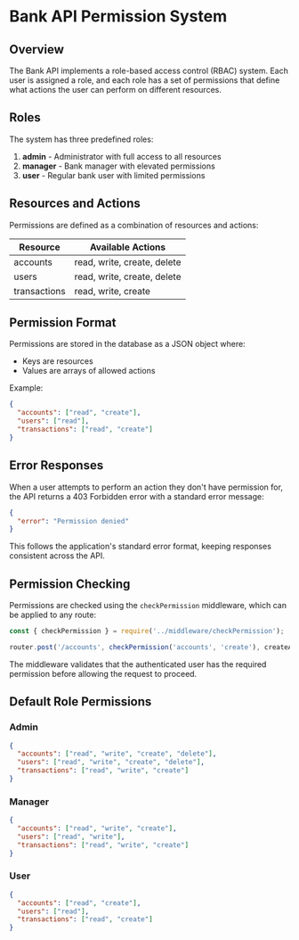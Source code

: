 # Bank API Permission System

## Overview

The Bank API implements a role-based access control (RBAC) system. Each user is assigned a role, and each role has a set of permissions that define what actions the user can perform on different resources.

## Roles

The system has three predefined roles:

1. **admin** - Administrator with full access to all resources
2. **manager** - Bank manager with elevated permissions
3. **user** - Regular bank user with limited permissions

## Resources and Actions

Permissions are defined as a combination of resources and actions:

| Resource | Available Actions |
|----------|-------------------|
| accounts | read, write, create, delete |
| users | read, write, create, delete |
| transactions | read, write, create |

## Permission Format

Permissions are stored in the database as a JSON object where:
- Keys are resources
- Values are arrays of allowed actions

Example:
```json
{
  "accounts": ["read", "create"],
  "users": ["read"],
  "transactions": ["read", "create"]
}
```

## Error Responses

When a user attempts to perform an action they don't have permission for, the API returns a 403 Forbidden error with a standard error message:

```json
{
  "error": "Permission denied"
}
```

This follows the application's standard error format, keeping responses consistent across the API.

## Permission Checking

Permissions are checked using the `checkPermission` middleware, which can be applied to any route:

```javascript
const { checkPermission } = require('../middleware/checkPermission');

router.post('/accounts', checkPermission('accounts', 'create'), createAccountController);
```

The middleware validates that the authenticated user has the required permission before allowing the request to proceed.

## Default Role Permissions

### Admin
```json
{
  "accounts": ["read", "write", "create", "delete"],
  "users": ["read", "write", "create", "delete"],
  "transactions": ["read", "write", "create"]
}
```

### Manager
```json
{
  "accounts": ["read", "write", "create"],
  "users": ["read", "write"],
  "transactions": ["read", "write", "create"]
}
```

### User
```json
{
  "accounts": ["read", "create"],
  "users": ["read"],
  "transactions": ["read", "create"]
}
```